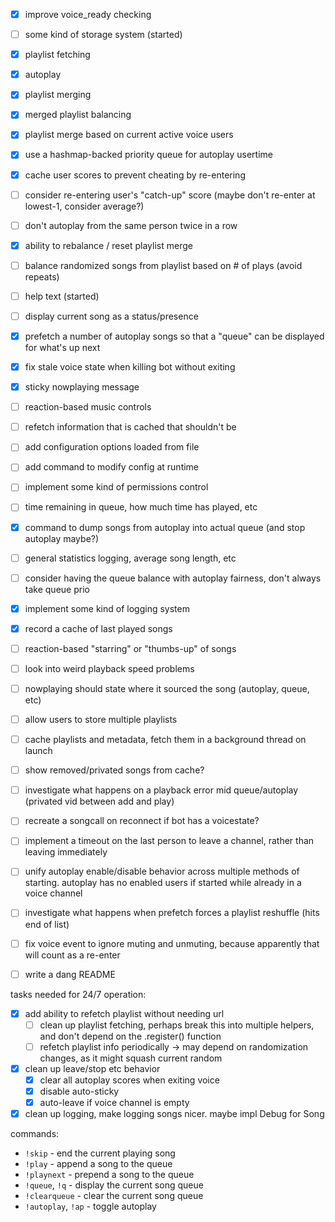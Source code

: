  - [x] improve voice_ready checking
 - [ ] some kind of storage system (started)
 - [x] playlist fetching
 - [x] autoplay
 - [x] playlist merging
 - [x] merged playlist balancing
 - [x] playlist merge based on current active voice users
 - [x] use a hashmap-backed priority queue for autoplay usertime
 - [x] cache user scores to prevent cheating by re-entering
 - [ ] consider re-entering user's "catch-up" score (maybe don't re-enter at lowest-1, consider average?)
 - [ ] don't autoplay from the same person twice in a row
 - [x] ability to rebalance / reset playlist merge
 - [ ] balance randomized songs from playlist based on # of plays (avoid repeats)
 - [ ] help text (started)
 - [ ] display current song as a status/presence
 - [x] prefetch a number of autoplay songs so that a "queue" can be displayed for what's up next
 - [x] fix stale voice state when killing bot without exiting
 - [x] sticky nowplaying message
 - [ ] reaction-based music controls
 - [ ] refetch information that is cached that shouldn't be
 - [ ] add configuration options loaded from file
 - [ ] add command to modify config at runtime
 - [ ] implement some kind of permissions control
 - [ ] time remaining in queue, how much time has played, etc
 - [x] command to dump songs from autoplay into actual queue (and stop autoplay maybe?)
 - [ ] general statistics logging, average song length, etc
 - [ ] consider having the queue balance with autoplay fairness, don't always take queue prio
 - [x] implement some kind of logging system
 - [x] record a cache of last played songs
 - [ ] reaction-based "starring" or "thumbs-up" of songs
 - [ ] look into weird playback speed problems
 - [ ] nowplaying should state where it sourced the song (autoplay, queue, etc)
 - [ ] allow users to store multiple playlists
 - [ ] cache playlists and metadata, fetch them in a background thread on launch
 - [ ] show removed/privated songs from cache?
 - [ ] investigate what happens on a playback error mid queue/autoplay (privated vid between add and play)
 - [ ] recreate a songcall on reconnect if bot has a voicestate?
 - [ ] implement a timeout on the last person to leave a channel, rather than leaving immediately
 - [ ] unify autoplay enable/disable behavior across multiple methods of starting. autoplay has no enabled users if started while already in a voice channel
 - [ ] investigate what happens when prefetch forces a playlist reshuffle (hits end of list)
 - [ ] fix voice event to ignore muting and unmuting, because apparently that will count as a re-enter
 - [ ] write a dang README


tasks needed for 24/7 operation:
 - [x] add ability to refetch playlist without needing url
   - [ ] clean up playlist fetching, perhaps break this into multiple helpers, and don't depend on the .register() function
   - [ ] refetch playlist info periodically -> may depend on randomization changes, as it might squash current random
 - [x] clean up leave/stop etc behavior
   - [x] clear all autoplay scores when exiting voice
   - [x] disable auto-sticky
   - [x] auto-leave if voice channel is empty
 - [x] clean up logging, make logging songs nicer. maybe impl Debug for Song

commands:
 - `!skip` - end the current playing song
 - `!play` - append a song to the queue
 - `!playnext` - prepend a song to the queue
 - `!queue`, `!q` - display the current song queue
 - `!clearqueue` - clear the current song queue
 - `!autoplay`, `!ap` - toggle autoplay
